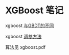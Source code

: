 # XGBoost 笔记

xgboost [与GBDT的不同][1]

xgboost [调参方法][2]

算法见 xgboost.pdf

[1]: https://www.zhihu.com/question/41354392
[2]: https://www.analyticsvidhya.com/blog/2016/03/complete-guide-parameter-tuning-xgboost-with-codes-python/
